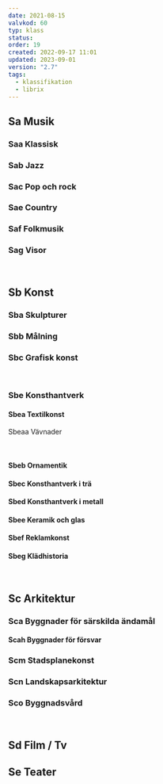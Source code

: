 ```yaml
---
date: 2021-08-15
valvkod: 60
typ: klass
status: 
order: 19
created: 2022-09-17 11:01
updated: 2023-09-01
version: "2.7"
tags:
  - klassifikation
  - librix
---
```


## Sa Musik
### Saa Klassisk
### Sab Jazz
### Sac Pop och rock
### Sae Country
### Saf Folkmusik
### Sag Visor

<br>

## Sb Konst
### Sba Skulpturer
### Sbb Målning
### Sbc Grafisk konst

<br>

### Sbe Konsthantverk
#### Sbea Textilkonst
Sbeaa        Vävnader

<br>

#### Sbeb Ornamentik
#### Sbec Konsthantverk i trä
#### Sbed Konsthantverk i metall
#### Sbee Keramik och glas
#### Sbef Reklamkonst
#### Sbeg Klädhistoria

<br>

## Sc Arkitektur
### Sca Byggnader för särskilda ändamål
#### Scah Byggnader för försvar
### Scm Stadsplanekonst
### Scn Landskapsarkitektur
### Sco Byggnadsvård

<br>

## Sd Film / Tv
## Se Teater
